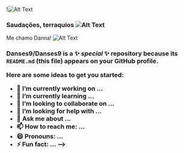 
!![Alt Text](https://media.giphy.com/media/KfBbmcllklLRdwO0Ep/giphy.gif)

### Saudações, terraquios ![Alt Text](:vulcan_salute:) 
Me chamo Danna!   ![Alt Text](:alien:)<h3>


**Danses9/Danses9** is a ✨ _special_ ✨ repository because its `README.md` (this file) appears on your GitHub profile.

Here are some ideas to get you started:

- 🔭 I’m currently working on ...
- 🌱 I’m currently learning ...
- 👯 I’m looking to collaborate on ...
- 🤔 I’m looking for help with ...
- 💬 Ask me about ...
- 📫 How to reach me: ...
- 😄 Pronouns: ...
- ⚡ Fun fact: ...
-->
